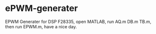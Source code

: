 # ePWM-generater
EPWM Generater for DSP F28335, 
open MATLAB, 
run AQ.m DB.m TB.m, 
then run EPWM.m, 
have a nice day.
